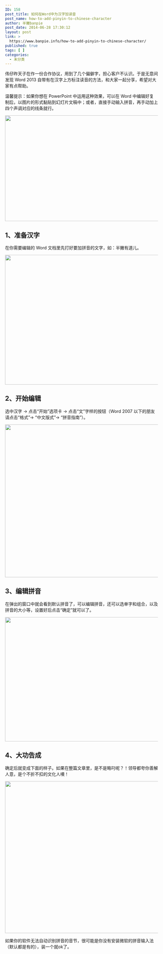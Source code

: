 ```yaml
---
ID: 158
post_title: 如何在Word中为汉字加读音
post_name: how-to-add-pinyin-to-chinese-character
author: 半撇banpie
post_date: 2014-06-28 17:30:12
layout: post
link: >
  https://www.banpie.info/how-to-add-pinyin-to-chinese-character/
published: true
tags: [ ]
categories:
  - 未分类
---
```

伟仔昨天子在作一份合作协议，用到了几个偏僻字，担心客户不认识。于是无意间发现 Word 2013 自带有在汉字上方标注读音的方法，和大家一起分享，希望对大家有点帮助。

温馨提示：如果你想在 PowerPoint 中运用这种效果，可以在 Word 中编辑好复制后，以图片的形式黏贴到幻灯片文稿中；或者，直接手动输入拼音，再手动加上四个声调对应的线条就行。

[<img class="alignnone size-full wp-image-28511937" src="http://www.banpie.info/wp-content/uploads/2019/04/unnamed-file-1043/0-2-1.png" width="620" height="348" alt="" />][1]

## 1、准备汉字

在你需要编辑的 Word 文档里先打好要加拼音的文字，如：半撇有道儿。

[<img class="alignnone size-full wp-image-28521938" src="http://www.banpie.info/wp-content/uploads/2019/04/unnamed-file-3063/0-3-2.jpg" width="720" height="427" alt="" />][2]

## 2、开始编辑

选中汉字 -> 点击“开始”选项卡 -> 点击“文”字样的按钮（Word 2007 以下的朋友请点击“格式”-> “中文版式”-> “拼音指南”）。

[<img class="alignnone size-full wp-image-28531939" src="http://www.banpie.info/wp-content/uploads/2019/04/unnamed-file-3073/0-4-1.jpg" width="720" height="503" alt="" />][3]

## 3、编辑拼音

在弹出的窗口中就会看到默认拼音了，可以编辑拼音，还可以选单字和组合，以及拼音的大小等，设置好后点击“确定”就可以了。

[<img class="alignnone size-full wp-image-28541940" src="http://www.banpie.info/wp-content/uploads/2019/04/unnamed-file-3083/0-5-2.jpg" width="568" height="409" alt="" />][4]

## 4、大功告成

确定后就变成下面的样子。如果在整篇文章里，是不是略叼呢？！领导都夸你善解人意，是个不折不扣的文化人噢！

[<img class="alignnone size-full wp-image-28551941" src="http://www.banpie.info/wp-content/uploads/2019/04/unnamed-file-3093/0-6-2.jpg" width="900" height="500" alt="" />][5]

如果你的软件无法自动识别拼音的音节，很可能是你没有安装微软的拼音输入法（默认都是有的），装一个就ok了。

 [1]: http://www.banpie.info/wp-content/uploads/2019/04/unnamed-file-104.png
 [2]: http://www.banpie.info/wp-content/uploads/2019/04/unnamed-file-306.jpg
 [3]: http://www.banpie.info/wp-content/uploads/2019/04/unnamed-file-307.jpg
 [4]: http://www.banpie.info/wp-content/uploads/2019/04/unnamed-file-308.jpg
 [5]: http://www.banpie.info/wp-content/uploads/2019/04/unnamed-file-309.jpg
<!--stackedit_data:
eyJoaXN0b3J5IjpbMTk2MTY0NjIyMF19
-->